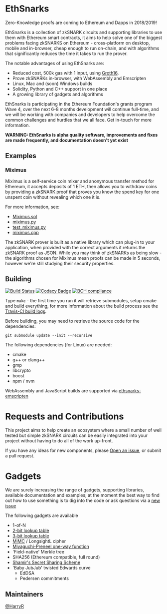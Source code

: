# EthSnarks

Zero-Knowledge proofs are coming to Ethereum and Dapps in 2018/2019!

EthSnarks is a collection of zkSNARK circuits and supporting libraries to use them with Ethereum smart contracts, it aims to help solve one of the biggest problems facing zkSNARKS on Ethereum - cross-platform on desktop, mobile and in-browser, cheap enough to run on-chain, and with algorithms that significantly reduces the time it takes to run the prover.

The notable advantages of using EthSnarks are:

 * Reduced cost, 500k gas with 1 input, using [Groth16](https://eprint.iacr.org/2016/260.pdf).
 * Prove zkSNARKs in-browser, with WebAssembly and Emscripten
 * Linux, Mac and (soon) Windows builds
 * Solidity, Python and C++ support in one place
 * A growing library of gadgets and algorithms

EthSnarks is participating in the Ethereum Foundation's grants program Wave 4, over the next 6-8 months development will continue full-time, and we will be working with companies and developers to help overcome the common challenges and hurdles that we all face. Get in-touch for more information.

**WARNING: EthSnarks is alpha quality software, improvements and fixes are made frequently, and documentation doesn't yet exist**

## Examples

### Miximus

Miximus is a self-service coin mixer and anonymous transfer method for Ethereum, it accepts deposits of 1 ETH, then allows you to withdraw coins by providing a zkSNARK proof that proves you know the spend key for one unspent coin without revealing which one it is.

For more information, see:

 * [Miximus.sol](contracts/Miximus.sol)
 * [miximus.py](ethsnarks/mod/miximus.py)
 * [test_miximus.py](test/test_miximus.py)
 * [miximus.cpp](src/mod/miximus.cpp)

The zkSNARK prover is built as a native library which can plug-in to your application, when provided with the correct arguments it returns the zkSNARK proof as JSON. While you may think of zkSNARKs as being slow - the algorithms chosen for Miximus mean proofs can be made in 5 seconds, however we're still studying their security properties.

## Building

[![Build Status](https://travis-ci.org/HarryR/ethsnarks.svg?branch=master)](https://travis-ci.org/HarryR/ethsnarks) [![Codacy Badge](https://api.codacy.com/project/badge/Grade/137909bd889347728818d0aa5570fa9a)](https://www.codacy.com/project/HarryR/ethsnarks/dashboard?utm_source=github.com&amp;utm_medium=referral&amp;utm_content=HarryR/ethsnarks&amp;utm_campaign=Badge_Grade_Dashboard) [![BCH compliance](https://bettercodehub.com/edge/badge/HarryR/ethsnarks?branch=master)](https://bettercodehub.com/)

Type `make` - the first time you run it will retrieve submodules, setup cmake and build everything, for more information about the build process see the [Travis-CI build logs](https://travis-ci.org/HarryR/ethsnarks).

Before building, you may need to retrieve the source code for the dependencies:

	git submodule update --init --recursive

The following dependencies (for Linux) are needed:

 * cmake
 * g++ or clang++
 * gmp
 * libcrypto
 * boost
 * npm / nvm

WebAssembly and JavaScript builds are supported via [ethsnarks-emscripten](https://github.com/harryr/ethsnarks-emscripten)

# Requests and Contributions

This project aims to help create an ecosystem where a small number of well tested but simple zkSNARK circuits can be easily integrated into your project without having to do all of the work up-front.

If you have any ideas for new components, please [Open an issue](https://github.com/HarryR/ethsnarks/issues/new), or submit a pull request.

# Gadgets

We are surely increasing the range of gadgets, supporting libraries, available documentation and examples; at the moment the best way to find out how to use something is to dig into the code or ask questions via a [new issue](https://github.com/HarryR/ethsnarks/issues/new?labels=question,help%20wanted)

The following gadgets are available

 * 1-of-N
 * [2-bit lookup table](src/gadgets/lookup_2bit.cpp)
 * [3-bit lookup table](src/gadgets/lookup_3bit.cpp)
 * [MiMC](https://eprint.iacr.org/2016/492) / LongsightL cipher
 * [Miyaguchi-Preneel one-way function](https://en.wikipedia.org/wiki/One-way_compression_function)
 * 'Field-native' Merkle tree
 * SHA256 (Ethereum compatible, full round)
 * [Shamir's Secret Sharing Scheme](https://en.wikipedia.org/wiki/Shamir%27s_Secret_Sharing)
 * 'Baby JubJub' twisted Edwards curve
   * EdDSA
   * Pedersen commitments

## Maintainers

[@HarryR](https://github.com/HarryR)
